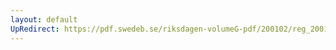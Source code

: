 ```yaml
---
layout: default
UpRedirect: https://pdf.swedeb.se/riksdagen-volumeG-pdf/200102/reg_200102/reg_200102_0364.pdf
---
```

